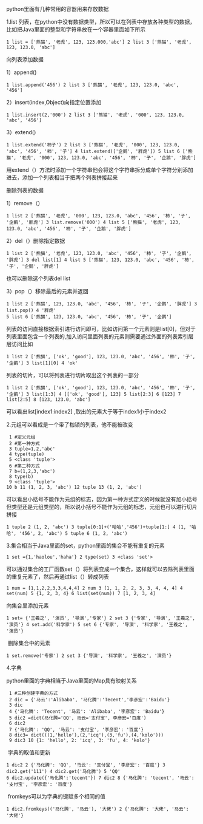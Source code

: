 python里面有几种常用的容器用来存放数据

1.list 列表，在python中没有数据类型，所以可以在列表中存放各种类型的数据，比如把Java里面的整型和字符串放在一个容器里面如下所示

```
1 list = ['熊猫', '老虎', 123, 123.000,'abc'] 2 list 3 ['熊猫', '老虎', 123, 123.0, 'abc']
```

向列表添加数据

1）append()

```
1 list.append('456') 2 list 3 ['熊猫', '老虎', 123, 123.0, 'abc', '456']
```

2）insert(index,Object)向指定位置添加

```
1 list.insert(2,'000') 2 list 3 ['熊猫', '老虎', '000', 123, 123.0, 'abc', '456']
```

3）extend()
```
1 list.extend('柿子') 2 list 3 ['熊猫', '老虎', '000', 123, 123.0, 'abc', '456', '柿', '子'] 4 list.extend(['企鹅', '胖虎']) 5 list 6 ['熊猫', '老虎', '000', 123, 123.0, 'abc', '456', '柿', '子', '企鹅', '胖虎']
```


用extend（）方法时添加一个字符串他会将这个字符串拆分成单个字符分别添加进去，添加一个列表相当于把两个列表拼接起来

删除列表的数据

1）remove（）


```
1 list 2 ['熊猫', '老虎', '000', 123, 123.0, 'abc', '456', '柿', '子', '企鹅', '胖虎'] 3 list.remove('000') 4 list 5 ['熊猫', '老虎', 123, 123.0, 'abc', '456', '柿', '子', '企鹅', '胖虎']
```


2）del（）删除指定数据

```
1 list 2 ['熊猫', '老虎', 123, 123.0, 'abc', '456', '柿', '子', '企鹅', '胖虎'] 3 del list[1] 4 list 5 ['熊猫', 123, 123.0, 'abc', '456', '柿', '子', '企鹅', '胖虎']
```

也可以删除这个列表del list

3）pop（）移除最后的元素并返回


```
1 list 2 ['熊猫', 123, 123.0, 'abc', '456', '柿', '子', '企鹅', '胖虎'] 3 list.pop() 4 '胖虎'
5 list 6 ['熊猫', 123, 123.0, 'abc', '456', '柿', '子', '企鹅']
```


列表的访问直接根据索引进行访问即可，比如访问第一个元素则是list[0]，但对于列表里面包含一个列表的,加入访问里面列表的元素则需要通过外面的列表索引层层访问比如

```
1 list 2 ['熊猫', ['ok', 'good'], 123, 123.0, 'abc', '456', '柿', '子', '企鹅'] 3 list[1][0] 4 'ok'
```

列表的切片，可以将列表进行切片取出这个列表的一部分


```
1 list 2 ['熊猫', ['ok', 'good'], 123, 123.0, 'abc', '456', '柿', '子', '企鹅'] 3 list[1:3] 4 [['ok', 'good'], 123] 5 list[2:3] 6 [123] 7 list[2:5] 8 [123, 123.0, 'abc']
```


可以看出list[index1:index2] ,取出的元素大于等于index1小于index2

2.元组可以看成是一个带了枷锁的列表，他不能被改变


```
 1 #定义元组
 2 #第一种方式
 3 tuple=1,2,'abc'
 4 type(tuple)
 5 <class 'tuple'>
 6 #第二种方式
 7 b=(1,2,3,'abc')
 8 type(b)
 9 <class 'tuple'>
10 b 11 (1, 2, 3, 'abc') 12 tuple 13 (1, 2, 'abc')
```


可以看出小括号不能作为元组的标志，因为第一种方式定义的时候就没有加小括号但类型还是元组类型的，所以说小括号不能作为元组的标志，元组也可以进行切片拼接


```
1 tuple 2 (1, 2, 'abc') 3 tuple[0:1]+('哈哈','456')+tuple[1:] 4 (1, '哈哈', '456', 2, 'abc') 5 tuple 6 (1, 2, 'abc')
```


3.集合相当于Java里面的set，python里面的集合不能有重复的元素

```
1 set ={1,'haolou','haha'} 2 type(set) 3 <class 'set'>
```

可以通过集合的工厂函数set（）将列表变成一个集合，这样就可以去除列表里面的重复元素了，然后再通过list（）转成列表


```
1 num = [1,1,2,2,3,3,4,4,4] 2 num 3 [1, 1, 2, 2, 3, 3, 4, 4, 4] 4 set(num) 5 {1, 2, 3, 4} 6 list(set(num)) 7 [1, 2, 3, 4]
```


向集合里添加元素


```
1 set= {'王羲之', '演员', '导演','专家'} 2 set 3 {'专家', '导演', '王羲之', '演员'} 4 set.add('科学家') 5 set 6 {'专家', '导演', '科学家', '王羲之', '演员'}
```


 删除集合中的元素

```
1 set.remove('专家') 2 set 3 {'导演', '科学家', '王羲之', '演员'}
```

4.字典

python里面的字典相当于Java里面的Map具有映射关系


```
 1 #三种创建字典的方式
 2 dic = {'马云':'Alibaba', '马化腾':'Tecent','李彦宏':'Baidu'}
 3 dic
 4 {'马化腾': 'Tecent', '马云': 'Alibaba', '李彦宏': 'Baidu'}
 5 dic2 =dict(马化腾='QQ', 马云='支付宝', 李彦宏='百度')
 6 dic2
 7 {'马化腾': 'QQ', '马云': '支付宝', '李彦宏': '百度'}
 8 dic3= dict(((1,'hello'),(2,'icq'),(3,'fu'),(4,'kolo')))
 9 dic3 10 {1: 'hello', 2: 'icq', 3: 'fu', 4: 'kolo'}
```


 字典的取值和更新


```
1 dic2 2 {'马化腾': 'QQ', '马云': '支付宝', '李彦宏': '百度'} 3 dic2.get('111') 4 dic2.get('马化腾') 5 'QQ'
6 dic2.update({'马化腾':'tecent'}) 7 dic2 8 {'马化腾': 'tecent', '马云': '支付宝', '李彦宏': '百度'}
```


 fromkeys可以为字典的键赋多个相同的值

```
1 dic2.fromkeys(('马化腾', '马云'), '大佬') 2 {'马化腾': '大佬', '马云': '大佬'}
```
